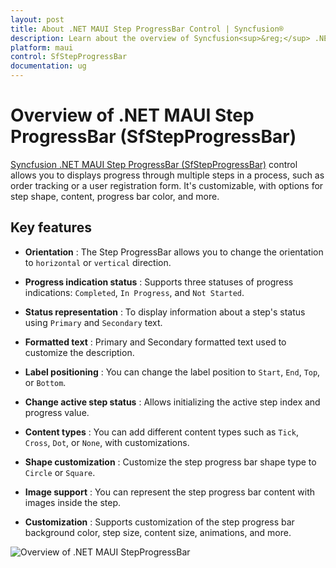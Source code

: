 ```yaml
---
layout: post
title: About .NET MAUI Step ProgressBar Control | Syncfusion®
description: Learn about the overview of Syncfusion<sup>&reg;</sup> .NET MAUI Step ProgressBar (SfStepProgressBar) control, its basic features, and step progressBar functionalities.
platform: maui
control: SfStepProgressBar
documentation: ug
---
```


# Overview of .NET MAUI Step ProgressBar (SfStepProgressBar)

[Syncfusion .NET MAUI Step ProgressBar (SfStepProgressBar)](https://www.syncfusion.com/maui-controls/maui-stepprogressbar) control allows you to displays progress through multiple steps in a process, such as order tracking or a user registration form. It's customizable, with options for step shape, content, progress bar color, and more.

## Key features

* **Orientation** : The Step ProgressBar allows you to change the orientation to `horizontal` or `vertical` direction.

* **Progress indication status** : Supports three statuses of progress indications: `Completed`, `In Progress`, and `Not Started`.

* **Status representation** : To display information about a step's status using `Primary` and `Secondary` text.

* **Formatted text** : Primary and Secondary formatted text used to customize the description.

* **Label positioning** : You can change the label position to `Start`, `End`, `Top`, or `Bottom`.

* **Change active step status** : Allows initializing the active step index and progress value.

* **Content types** : You can add different content types such as `Tick`, `Cross`, `Dot`, or `None`, with customizations.

* **Shape customization** : Customize the step progress bar shape type to `Circle` or `Square`.

* **Image support** : You can represent the step progress bar content with images inside the step.

* **Customization** : Supports customization of the step progress bar background color, step size, content size, animations, and more.

![Overview of .NET MAUI StepProgressBar](images/overview/maui-stepprogressbar-overview.gif)